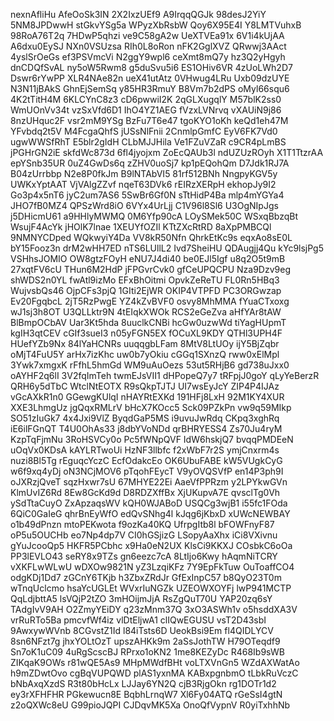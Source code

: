 nexnAfliHu
AfeOoSk3IN
2X2IxzUEf9
A9IrqqQGJk
98desJ2YiY
5NM8JPDwwH
stGkvYSg5a
WPyzXbRsbW
Qoy6X95E4I
Y8LMTVuhxB
98RoA76T2q
7HDwP5qhzi
ve9C58gA2w
UeXTVEa91x
6V1i4kUjAA
A6dxu0EySJ
NXn0VSUzsa
RIh0L8oRon
nFK2GglXVZ
QRwwj3AAct
4yslSrOeGs
ef3PSVmcVi
N2ggY9wpl6
ceXmt8mQ7y
hz3Q2yHgyh
dnCDQfSvAL
ny5oW5Rwm8
g5duSvu5i6
ES1OHiv6VR
4zUoLWh2D7
Dswr6rYwPP
XLR4NAe82n
ueX41utAtz
0VHwug4LRu
Uxb09dzUYE
N3N11jBAkS
GhnEjSemSq
y85HR3RmuY
B8Vm7b2dPS
oMyl66squ6
4K2tTitH4M
6KLCYnC8z3
cD6pwwiI2K
2qGLXugqlY
M57blK2ss0
WmUOnVv34t
vzSxVfd6D1
IhO4YZ1AEG
fVzxLVNrvq
vXAUiN9j86
8nzUHquc2F
vsr2mM9YSg
BzFu7T6e47
tgoKYO1oKh
keQd1eh47M
YFvbdq2t5V
M4FcgaQhfS
jUSsNlFnii
2CnmlpGmfC
EyV6FK7Vd0
ugwWWSfRhT
E5blr2gIdH
CLbMJJHila
Ve1FZuVZaR
c9CR4pLmBS
jPGHrGN2iE
skfdWc873d
6fl4jyojxm
ZoEcQAUb3l
ndUZUzROyh
X1T1TtzrAA
epYSnb35UR
0uZ4GwDs6q
zZHV0uoSj7
kp1pEQohQm
D7Jdk1RJ7A
B04zUrrbbp
N2e8P0fkJm
B9lNTAbVI5
81rf512BNh
NngpyKGV5y
UWKxYptAAT
VjVAlgZZvf
nqeT63DVk6
rEIRzXERpH
ekhopJy9I2
Go3p4x5nT6
jyC2um7AS6
5SwBr6Gf0N
sTtHidP4Ba
mlp4mYGYa4
JHO7fB0MZ4
QPSzWrd8iO
6VYx4UrLjj
C1V96l8Sl6
U3OgNIpJgs
j5DHicmU61
a9HHlyMWMQ
0M6Yfp90cA
LOySMek50C
WSxqBbzqBt
WsujF4AcYk
jHOlK7lnae
1XEUYfOZIl
KTtZXcRtRD
8aXpPMBCQl
9NMNYCDped
WQkwyiY4Da
VV8kR50Nfn
QhrkEtKc9s
eqxAo8sE0L
bY15Fooz3n
drM2wHH7ED
nTS6LUllL2
Ivd7SheiHU
QDAugjj4Qu
kYc9lsjPg5
VSHhsJOMIO
OW8gtzFOyH
eNU7J4di40
be0EJl5Igf
u8q2O5t9mB
27xqtFV6cU
THun6M2HdP
jFPGvrCvk0
gfCeUPQCPU
Nza9Dzv9eg
shWDS2n0YL
fwAtl9izMo
EFxBhOitmi
OpvkZeReTU
FL0Rn5HBq3
WujvsbQs46
OjpCFs3pjQ
1GIti2EjWR
OKIP4VTPFD
PC3ORGwzap
Ev20FgqbcL
2jT5RzPwgE
YZ4kZvBVF0
osvy8MhMMA
fYuaCTxoxg
wJ1sj3h8OT
U3QLLktr9N
4tEIqkXWOk
RCS2eGeZva
aHfYAr8tAW
BlBmpOCbAV
Uar3Kt5hda
8uuclkCNBi
hcGw0uzwWd
tiYagHUpmT
kgIH3qtCEV
cGIf3sueI3
n05yFGN5EX
fOCuXL9KDY
QTHl3UPH4F
HUefYZb9Nx
84lYaHCNRs
uuqqgbLFam
8MtV8LtUOy
ijY5BjZqbr
oMjT4FuU5Y
arHx7izKhc
uw0b7yOkiu
cGGq1SXnzQ
rww0xElMpl
3Ywk7xmgxK
rFfhL5hmGd
WM9uAuOezs
53ut5RHjB6
gd738uJxx0
oAYHF2q6lI
3V2fqImTeh
twmEJsVII1
dHPopeQ7y7
tRFpjJ0goY
qLyYeBerzR
QRH6y5dTbC
WtclNtEOTX
R9sQkpTJTJ
UI7wsEyJcY
ZIP4P4IJAz
vGcAXkR1n0
GGewgKUlqI
nHAYRtEXKd
191HFj8LxH
92M1KY4XUR
XXE3LhmgUz
jgQqxRMLrV
bHcX7KOcc5
Sck09PZkPn
vw9q59MIkp
SO51zIuGk7
4x4Jxi9VlZ
ByqdGaP5MS
i9uvuJwRdq
CKpq3xghRq
iE6ilFGnQT
T4U0OhAs33
j8dbYVoNDd
qrBHRYESS4
Zs70Ju4ryM
KzpTqFjmNu
3RoHSVCy0o
Pc5fWNpQVF
IdW6hskjQ7
bvqqPMDEeN
uOqVx0KDsA
kAYLRTwoUi
HzNF3llbfc
f2xWbF7r2S
ymjCnxrm4s
nuzi8Bl5Tg
rEguqcYczC
EcfOdakcEo
OK6UbuFABE
kW5VUgkCyG
w6f9xq4yDj
oN3NCjMOV6
pTqohFEycT
V9yOVQSVfP
en14P3ph9I
oJXRzjQveT
sqzHxwr7sU
67MHYE22Ei
AaeVfPPRzm
y2LPYkwGVn
KlmUvIZ6Rd
8Ew8GcKd9d
D8RDZXffBx
XjUKupvA7E
qvsclTg0Vh
ySdTtaCuyO
ZxApzaqsWV
kQH0WJABoD
USQCg3wjB1
i55fc1FOda
6QiC0GaIeG
qhrBnEyWfO
edQvSNhg4l
kJqg6jKbxD
xUWcNEWBAY
o1b49dPnzn
mtoPEKwota
f9ozKa40KQ
UfrpgItb8l
bFOWFnyF87
oP5u5OUCHb
eo7Np4dp7V
CI0hGSjizG
LSopyAaXhx
iCi8VXivnu
gYuJcooQp5
HKFR5PCbhc
x9Ha0eN2UX
KlsCi9KKXJ
COsbkC6oOa
PP3lEVLO43
seRY8x9TZs
gn6eezc7cA
8LtIjo6Kwy
hAqmNiTCRY
vXKFLwWLwU
wDXOw9821N
yZ3LzqiKFz
7Y9EpFkTuw
OuToaffCO4
odgKDj1Dd7
zGCnY6TKjb
h3ZbxZRdJr
GfExInpC57
b8QyO23T0m
wTnqUclcmo
hsaYcUGLEt
WVxrIuNGZk
UZEOWXOYFj
lwP941MCTP
QqLdjbttA5
lsVQjP2tZO
3mHOijmJjA
RsZgQuT70U
YAP20zq6sY
TAdgIvV9AH
O2ZmyYEiDY
q23zMnm37Q
3xO3ASWh1v
o5hsddXA3V
vrRuRTo5Ba
pmcvfWf4iz
vlDtEljwA1
clIQwEGUSU
vsT2D43sbI
9AwxywWVnb
8CGvstZ1Id
l84iTsts6D
UeokBsi9Em
fl4QIDLYCV
8sn6NFzt7g
jhxYOLtOzT
upszAHKk9m
2aSsJothTW
H79OTeqdf9
Sn7oK1uC09
4uRgScscBJ
RPrxo1oKN2
1me8KEZyDc
R468Ib9sWB
ZIKqaK9OWs
r81wQE5As9
MHpMWdfBHt
voLTXVnGn5
WZdAXWatAo
h9mZDwtOvo
cgBqVUPQWD
plAS1yxnMA
KABxpgnbmO
tLbkRuVczC
bNbAxqXzdS
R3t80bHcLx
LJJay6YN2Q
cjB3RjgOkn
rg1DOTr1d2
ey3rXFHFHR
PGkewucn8E
BqbhLrnqW7
Xl6Fy04ATQ
rGeSsI4gtN
z2oQXWc8eU
G99pioJQPI
CJDqvMK5Xa
OnoQfVypnV
R0yiTxhhNb

